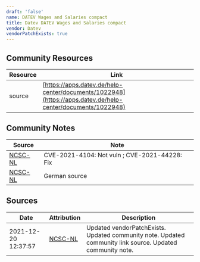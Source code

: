 ```yaml
---
draft: 'false'
name: DATEV Wages and Salaries compact
title: Datev DATEV Wages and Salaries compact
vendor: Datev
vendorPatchExists: true
---
```



## Community Resources
| Resource | Link |
| --- | --- |
| source | [https://apps.datev.de/help-center/documents/1022948](https://apps.datev.de/help-center/documents/1022948) |

## Community Notes
| Source | Note |
| --- | --- |
| [NCSC-NL](https://github.com/NCSC-NL/log4shell/blob/main/software/README.md) | CVE-2021-4104: Not vuln ; CVE-2021-44228: Fix </ul> |
| [NCSC-NL](https://github.com/NCSC-NL/log4shell/blob/main/software/README.md) | German source |

## Sources
| Date | Attribution | Description |
| --- | --- | --- |
| 2021-12-20 12:37:57 | [NCSC-NL](https://github.com/NCSC-NL/log4shell/blob/main/software/README.md) | Updated vendorPatchExists. Updated community note. Updated community link source. Updated community note.  |
